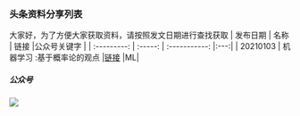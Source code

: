 ### 头条资料分享列表

大家好，为了方便大家获取资料，请按照发文日期进行查找获取
| 发布日期       | 名称 |         链接 |公众号关键字 |
| :---------: | :-----: | :-----------: |:---:|
| 20210103     |  机器学习 :基于概率论的观点 |[链接](https://github.com/probml/pml-book/releases/download/2020-12-28/pml1-2020-12-28.pdf) |ML|

##### 公众号
![](https://imgkr2.cn-bj.ufileos.com/04834833-5f8b-4250-a674-f117c909e4c8.jpeg?UCloudPublicKey=TOKEN_8d8b72be-579a-4e83-bfd0-5f6ce1546f13&Signature=3B5Zk4HPANDAx4hJTH0HbdT%252FgL4%253D&Expires=1609765224)
